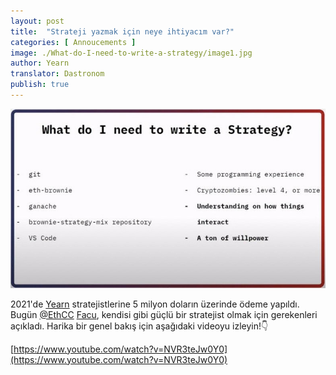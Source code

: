 ```yaml
---
layout: post
title:  "Strateji yazmak için neye ihtiyacım var?"
categories: [ Annoucements ]
image: ./What-do-I-need-to-write-a-strategy/image1.jpg
author: Yearn
translator: Dastronom
publish: true
---
```


![](image1.jpg) <br>

2021'de [Yearn](https://t.me/yearnupdates) stratejistlerine 5 milyon doların üzerinde ödeme yapıldı. Bugün [@EthCC](https://twitter.com/EthCC/) [Facu](https://t.me/fameal), kendisi gibi güçlü bir stratejist olmak için gerekenleri açıkladı. Harika bir genel bakış için aşağıdaki videoyu izleyin!👇

[https://www.youtube.com/watch?v=NVR3teJw0Y0](https://www.youtube.com/watch?v=NVR3teJw0Y0)
